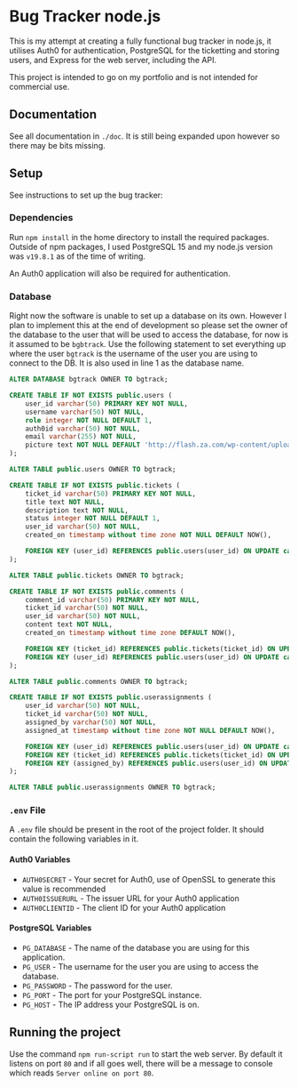 Bug Tracker node.js
===================

This is my attempt at creating a fully functional bug tracker in node.js, it utilises Auth0 for authentication, PostgreSQL for the ticketting and storing users, and Express for the web server, including the API.

This project is intended to go on my portfolio and is not intended for commercial use.

## Documentation

See all documentation in `./doc`. It is still being expanded upon however so there may be bits missing.

## Setup

See instructions to set up the bug tracker:

### Dependencies

Run `npm install` in the home directory to install the required packages.
Outside of npm packages, I used PostgreSQL 15 and my node.js version was `v19.8.1` as of the time of writing.

An Auth0 application will also be required for authentication.

### Database

Right now the software is unable to set up a database on its own. However I plan to implement this at the end of development so please set the owner of the database to the user that will be used to access the database, for now is it assumed to be `bgbtrack`.
Use the following statement to set everything up where the user `bgtrack` is the username of the user you are using to connect to the DB. It is also used in line 1 as the database name.

```sql
ALTER DATABASE bgtrack OWNER TO bgtrack;

CREATE TABLE IF NOT EXISTS public.users (
	user_id varchar(50) PRIMARY KEY NOT NULL,
	username varchar(50) NOT NULL,
	role integer NOT NULL DEFAULT 1,
	auth0id varchar(50) NOT NULL,
	email varchar(255) NOT NULL,
	picture text NOT NULL DEFAULT 'http://flash.za.com/wp-content/uploads/2015/08/Generic-Profile-1600x1600.png'::text -- idrk where this came from tbh but it prevents the alt text always being used.
);

ALTER TABLE public.users OWNER TO bgtrack;

CREATE TABLE IF NOT EXISTS public.tickets (
	ticket_id varchar(50) PRIMARY KEY NOT NULL,
	title text NOT NULL,
	description text NOT NULL,
	status integer NOT NULL DEFAULT 1,
	user_id varchar(50) NOT NULL,
	created_on timestamp without time zone NOT NULL DEFAULT NOW(),

	FOREIGN KEY (user_id) REFERENCES public.users(user_id) ON UPDATE cascade
);

ALTER TABLE public.tickets OWNER TO bgtrack;

CREATE TABLE IF NOT EXISTS public.comments (
	comment_id varchar(50) PRIMARY KEY NOT NULL,
	ticket_id varchar(50) NOT NULL,
	user_id varchar(50) NOT NULL,
	content text NOT NULL,
	created_on timestamp without time zone DEFAULT NOW(),

	FOREIGN KEY (ticket_id) REFERENCES public.tickets(ticket_id) ON UPDATE cascade ON DELETE cascade,
	FOREIGN KEY (user_id) REFERENCES public.users(user_id) ON UPDATE cascade
);

ALTER TABLE public.comments OWNER TO bgtrack;

CREATE TABLE IF NOT EXISTS public.userassignments (
	user_id varchar(50) NOT NULL,
	ticket_id varchar(50) NOT NULL,
	assigned_by varchar(50) NOT NULL,
	assigned_at timestamp without time zone NOT NULL DEFAULT NOW(),

	FOREIGN KEY (user_id) REFERENCES public.users(user_id) ON UPDATE cascade ON DELETE cascade,
	FOREIGN KEY (ticket_id) REFERENCES public.tickets(ticket_id) ON UPDATE cascade ON DELETE cascade,
	FOREIGN KEY (assigned_by) REFERENCES public.users(user_id) ON UPDATE cascade
);

ALTER TABLE public.userassignments OWNER TO bgtrack;
```

### `.env` File

A `.env` file should be present in the root of the project folder. It should contain the following variables in it.

#### Auth0 Variables
- `AUTH0SECRET` - Your secret for Auth0, use of OpenSSL to generate this value is recommended
- `AUTH0ISSUERURL` - The issuer URL for your Auth0 application
- `AUTH0CLIENTID` - The client ID for your Auth0 application

#### PostgreSQL Variables

- `PG_DATABASE` - The name of the database you are using for this application.
- `PG_USER` - The username for the user you are using to access the database.
- `PG_PASSWORD` - The password for the user.
- `PG_PORT` - The port for your PostgreSQL instance.
- `PG_HOST` - The IP address your PostgreSQL is on.

## Running the project

Use the command `npm run-script run` to start the web server. By default it listens on port `80` and if all goes well, there will be a message to console which reads `Server online on port 80`.